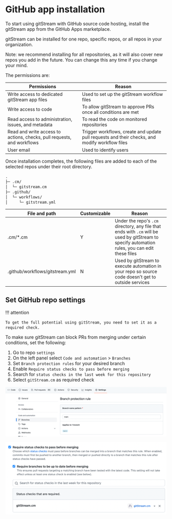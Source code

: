 # GitHub app installation 

To start using gitStream with GitHub source code hosting, install the gitStream app from the GitHub Apps marketplace.

gitStream can be installed for one repo, specific repos, or all repos in your organization. 

Note: we recommend installing for all repositories, as it will also cover new repos you add in the future. You can change this any time if you change your mind.

The permissions are: 

| Permissions           | Reason |
|----------------------|-------------------------------------------------------|
| Write access to dedicated gitStream app files | Used to set up the gitStream workflow files |
| Write access to code | To allow gitStream to approve PRs once all conditions are met |
| Read access to administration, issues, and metadata | To read the code on monitored repositories |
| Read and write access to actions, checks, pull requests, and workflows | Trigger workflows, create and update pull requests and their checks, and modify workflow files |
| User email | Used to identify users |

Once installation completes, the following files are added to each of the selected repos under their root directory.

```
.
├─ .cm/
│  └─ gitstream.cm
├─ .github/
│  └─ workflows/
│     └─ gitstream.yml
```

| File and path        | Customizable | Reason |
|----------------------|--------------|----------------------------------------|
| .cm/*.cm     | Y            | Under the repo's `.cm` directory, any file that ends with `.cm` will be used by gitStream to specify automation rules, you can edit these files |
| .github/workflows/gitstream.yml | N | Used by gitStream to execute automation in your repo so source code doesn't get to outside services |

## Set GitHub repo settings

!!! attention

    To get the full potential using gitStream, you need to set it as a required check.

To make sure gitStream can block PRs from merging under certain conditions, set the following:

1. Go to repo `settings`
2. On the left panel select `Code and automation` > `Branches` 
3. Set `Branch protection rules` for your desired branch 
4. Enable `Require status checks to pass before merging`
5. Search for `status checks in the last week for this repository`
6. Select `gitStream.cm` as required check

![Branch protection rules](/screenshots/branch_protection_in_github.png)
  
![Required checks](/screenshots/required_checks_in_github.png)
